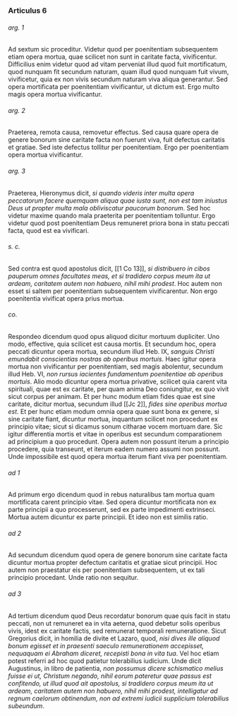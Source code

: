 ### Articulus 6

###### arg. 1
Ad sextum sic proceditur. Videtur quod per poenitentiam subsequentem etiam opera mortua, quae scilicet non sunt in caritate facta, vivificentur. Difficilius enim videtur quod ad vitam perveniat illud quod fuit mortificatum, quod nunquam fit secundum naturam, quam illud quod nunquam fuit vivum, vivificetur, quia ex non vivis secundum naturam viva aliqua generantur. Sed opera mortificata per poenitentiam vivificantur, ut dictum est. Ergo multo magis opera mortua vivificantur.

###### arg. 2
Praeterea, remota causa, removetur effectus. Sed causa quare opera de genere bonorum sine caritate facta non fuerunt viva, fuit defectus caritatis et gratiae. Sed iste defectus tollitur per poenitentiam. Ergo per poenitentiam opera mortua vivificantur.

###### arg. 3
Praeterea, Hieronymus dicit, *si quando videris inter multa opera peccatorum facere quemquam aliqua quae iusta sunt, non est tam iniustus Deus ut propter multa mala obliviscatur paucorum bonorum*. Sed hoc videtur maxime quando mala praeterita per poenitentiam tolluntur. Ergo videtur quod post poenitentiam Deus remuneret priora bona in statu peccati facta, quod est ea vivificari.

###### s. c.
Sed contra est quod apostolus dicit, [[1 Co 13]], *si distribuero in cibos pauperum omnes facultates meas, et si tradidero corpus meum ita ut ardeam, caritatem autem non habuero, nihil mihi prodest*. Hoc autem non esset si saltem per poenitentiam subsequentem vivificarentur. Non ergo poenitentia vivificat opera prius mortua.

###### co.
Respondeo dicendum quod opus aliquod dicitur mortuum dupliciter. Uno modo, effective, quia scilicet est causa mortis. Et secundum hoc, opera peccati dicuntur opera mortua, secundum illud Heb. IX, *sanguis Christi emundabit conscientias nostras ab operibus mortuis*. Haec igitur opera mortua non vivificantur per poenitentiam, sed magis abolentur, secundum illud Heb. VI, *non rursus iacientes fundamentum poenitentiae ab operibus mortuis*. Alio modo dicuntur opera mortua privative, scilicet quia carent vita spirituali, quae est ex caritate, per quam anima Deo coniungitur, ex quo vivit sicut corpus per animam. Et per hunc modum etiam fides quae est sine caritate, dicitur mortua, secundum illud [[Jc 2]], *fides sine operibus mortua est*. Et per hunc etiam modum omnia opera quae sunt bona ex genere, si sine caritate fiant, dicuntur mortua, inquantum scilicet non procedunt ex principio vitae; sicut si dicamus sonum citharae vocem mortuam dare. Sic igitur differentia mortis et vitae in operibus est secundum comparationem ad principium a quo procedunt. Opera autem non possunt iterum a principio procedere, quia transeunt, et iterum eadem numero assumi non possunt. Unde impossibile est quod opera mortua iterum fiant viva per poenitentiam.

###### ad 1
Ad primum ergo dicendum quod in rebus naturalibus tam mortua quam mortificata carent principio vitae. Sed opera dicuntur mortificata non ex parte principii a quo processerunt, sed ex parte impedimenti extrinseci. Mortua autem dicuntur ex parte principii. Et ideo non est similis ratio.

###### ad 2
Ad secundum dicendum quod opera de genere bonorum sine caritate facta dicuntur mortua propter defectum caritatis et gratiae sicut principii. Hoc autem non praestatur eis per poenitentiam subsequentem, ut ex tali principio procedant. Unde ratio non sequitur.

###### ad 3
Ad tertium dicendum quod Deus recordatur bonorum quae quis facit in statu peccati, non ut remuneret ea in vita aeterna, quod debetur solis operibus vivis, idest ex caritate factis, sed remunerat temporali remuneratione. Sicut Gregorius dicit, in homilia de divite et Lazaro, quod, *nisi dives ille aliquod bonum egisset et in praesenti saeculo remunerationem accepisset, nequaquam ei Abraham diceret, recepisti bona in vita tua*. Vel hoc etiam potest referri ad hoc quod patietur tolerabilius iudicium. Unde dicit Augustinus, in libro de patientia, *non possumus dicere schismatico melius fuisse ei ut, Christum negando, nihil eorum pateretur quae passus est confitendo, ut illud quod ait apostolus, si tradidero corpus meum ita ut ardeam, caritatem autem non habuero, nihil mihi prodest, intelligatur ad regnum caelorum obtinendum, non ad extremi iudicii supplicium tolerabilius subeundum*.

